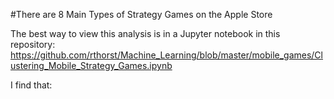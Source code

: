 #There are 8 Main Types of Strategy Games on the Apple Store

The best way to view this analysis is in a Jupyter notebook in this repository: https://github.com/rthorst/Machine_Learning/blob/master/mobile_games/Clustering_Mobile_Strategy_Games.ipynb

I find that:
